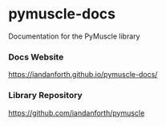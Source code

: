 # pymuscle-docs
Documentation for the PyMuscle library

### Docs Website

https://iandanforth.github.io/pymuscle-docs/

### Library Repository

https://github.com/iandanforth/pymuscle
